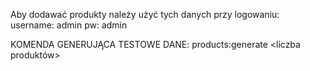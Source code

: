 Aby dodawać produkty należy użyć tych danych przy logowaniu:
username: admin
pw: admin

KOMENDA GENERUJĄCA TESTOWE DANE:
products:generate <liczba produktów>